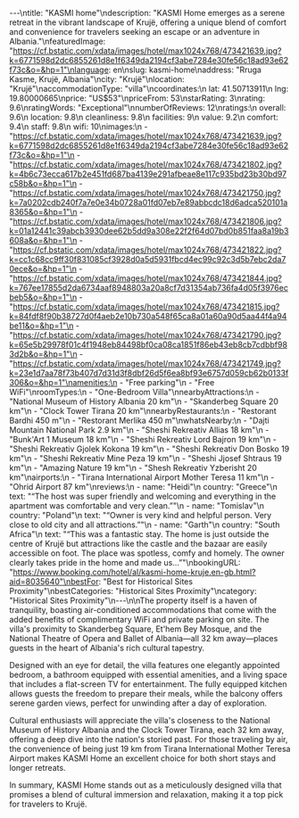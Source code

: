 ---\ntitle: "KASMI home"\ndescription: "KASMI Home emerges as a serene retreat in the vibrant landscape of Krujë, offering a unique blend of comfort and convenience for travelers seeking an escape or an adventure in Albania."\nfeaturedImage: "https://cf.bstatic.com/xdata/images/hotel/max1024x768/473421639.jpg?k=6771598d2dc6855261d8e1f6349da2194cf3abe7284e30fe56c18ad93e62f73c&o=&hp=1"\nlanguage: en\nslug: kasmi-home\naddress: "Rruga Kasme, Krujë, Albania"\ncity: "Krujë"\nlocation: "Krujë"\naccommodationType: "villa"\ncoordinates:\n  lat: 41.50713911\n  lng: 19.80000665\nprice: "US$53"\npriceFrom: 53\nstarRating: 3\nrating: 9.6\nratingWords: "Exceptional"\nnumberOfReviews: 12\nratings:\n  overall: 9.6\n  location: 9.8\n  cleanliness: 9.8\n  facilities: 9\n  value: 9.2\n  comfort: 9.4\n  staff: 9.8\n  wifi: 10\nimages:\n  - "https://cf.bstatic.com/xdata/images/hotel/max1024x768/473421639.jpg?k=6771598d2dc6855261d8e1f6349da2194cf3abe7284e30fe56c18ad93e62f73c&o=&hp=1"\n  - "https://cf.bstatic.com/xdata/images/hotel/max1024x768/473421802.jpg?k=4b6c73ecca617b2e451fd687ba4139e291afbeae8e117c935bd23b30bd97c58b&o=&hp=1"\n  - "https://cf.bstatic.com/xdata/images/hotel/max1024x768/473421750.jpg?k=7a0202cdb240f7a7e0e34b0728a01fd07eb7e89abbcdc18d6adca520101a8365&o=&hp=1"\n  - "https://cf.bstatic.com/xdata/images/hotel/max1024x768/473421806.jpg?k=01a12441c39abcb3930dee62b5dd9a308e22f2f64d07bd0b851faa8a19b3608a&o=&hp=1"\n  - "https://cf.bstatic.com/xdata/images/hotel/max1024x768/473421822.jpg?k=cc1c68cc9ff30f831085cf3928d0a5d5931fbcd4ec99c92c3d5b7ebc2da70ece&o=&hp=1"\n  - "https://cf.bstatic.com/xdata/images/hotel/max1024x768/473421844.jpg?k=767ee17855d2da6734aaf8948803a20a8cf7d31354ab736fa4d05f3976ecbeb5&o=&hp=1"\n  - "https://cf.bstatic.com/xdata/images/hotel/max1024x768/473421815.jpg?k=84fdf8f90b38727d0f4aeb2e10b730a548f65ca8a01a60a90d5aa44f4a94be11&o=&hp=1"\n  - "https://cf.bstatic.com/xdata/images/hotel/max1024x768/473421790.jpg?k=65e5b29978f01c4f1948eb84498bf0ca08ca1851f86eb43eb8cb7cdbbf983d2b&o=&hp=1"\n  - "https://cf.bstatic.com/xdata/images/hotel/max1024x768/473421749.jpg?k=23e1d7aa78f73b407d7d31d3f8dbf26d5f6ea8bf93e6757d059cb62b0133f306&o=&hp=1"\namenities:\n  - "Free parking"\n  - "Free WiFi"\nroomTypes:\n  - "One-Bedroom Villa"\nnearbyAttractions:\n  - "National Museum of History Albania 20 km"\n  - "Skanderbeg Square 20 km"\n  - "Clock Tower Tirana 20 km"\nnearbyRestaurants:\n  - "Restorant Bardhi 450 m"\n  - "Restorant Merlika 450 m"\nwhatsNearby:\n  - "Dajti Mountain National Park 2.9 km"\n  - "Sheshi Rekreativ Allias 18 km"\n  - "Bunk'Art 1 Museum 18 km"\n  - "Sheshi Rekreativ Lord Bajron 19 km"\n  - "Sheshi Rekreativ Gjolek Kokona 19 km"\n  - "Sheshi Rekreativ Don Bosko 19 km"\n  - "Sheshi Rekreativ Mine Peza 19 km"\n  - "Sheshi Jjosef Shtraus 19 km"\n  - "Amazing Nature 19 km"\n  - "Shesh Rekreativ Yzberisht 20 km"\nairports:\n  - "Tirana International Airport Mother Teresa 11 km"\n  - "Ohrid Airport 87 km"\nreviews:\n  - name: "Heidi"\n    country: "Greece"\n    text: "“The host was super friendly and welcoming and everything in the apartment was comfortable and very clean.”"\n  - name: "Tomislav"\n    country: "Poland"\n    text: "“Owner is very kind and helpful person. Very close to old city and all attractions.”"\n  - name: "Garth"\n    country: "South Africa"\n    text: "“This was a fantastic stay. The home is just outside the centre of Krujë but attractions like the castle and the bazaar are easily accessible on foot. The place was spotless, comfy and homely. The owner clearly takes pride in the home and made us...”"\nbookingURL: "https://www.booking.com/hotel/al/kasmi-home-kruje.en-gb.html?aid=8035640"\nbestFor: "Best for Historical Sites Proximity"\nbestCategories: "Historical Sites Proximity"\ncategory: "Historical Sites Proximity"\n---\n\nThe property itself is a haven of tranquility, boasting air-conditioned accommodations that come with the added benefits of complimentary WiFi and private parking on site. The villa's proximity to Skanderbeg Square, Et'hem Bey Mosque, and the National Theatre of Opera and Ballet of Albania—all 32 km away—places guests in the heart of Albania's rich cultural tapestry.

Designed with an eye for detail, the villa features one elegantly appointed bedroom, a bathroom equipped with essential amenities, and a living space that includes a flat-screen TV for entertainment. The fully equipped kitchen allows guests the freedom to prepare their meals, while the balcony offers serene garden views, perfect for unwinding after a day of exploration.

Cultural enthusiasts will appreciate the villa's closeness to the National Museum of History Albania and the Clock Tower Tirana, each 32 km away, offering a deep dive into the nation's storied past. For those traveling by air, the convenience of being just 19 km from Tirana International Mother Teresa Airport makes KASMI Home an excellent choice for both short stays and longer retreats.

In summary, KASMI Home stands out as a meticulously designed villa that promises a blend of cultural immersion and relaxation, making it a top pick for travelers to Krujë.
